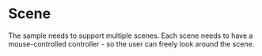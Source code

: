 # Scene
The sample needs to support multiple scenes. Each scene needs to have a
mouse-controlled controller - so the user can freely look around the scene.
